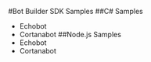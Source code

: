 <!-- 
NavPath: Bot Framework/Bot Builder SDK
LinkLabel: Bot Builder SDK Samples
Url: bot-framework/documentation/bot-builder-samples
-->

#Bot Builder SDK Samples
##C# Samples
* <a hreh="https://github.com/Microsoft/ProjectOxford-ClientSDK" target="_blank">Echobot</a>
* <a hreh="https://github.com/Microsoft/ProjectOxford-ClientSDK" target="_blank">Cortanabot</a>
##Node.js Samples
* <a hreh="https://github.com/Microsoft/ProjectOxford-ClientSDK" target="_blank">Echobot</a>
* <a hreh="https://github.com/Microsoft/ProjectOxford-ClientSDK" target="_blank">Cortanabot</a>
